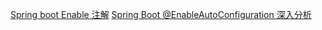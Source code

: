 [Spring boot Enable 注解](https://www.zybuluo.com/zhuanxu/note/960903)
[Spring Boot @EnableAutoConfiguration 深入分析](https://www.zybuluo.com/zhuanxu/note/961491)